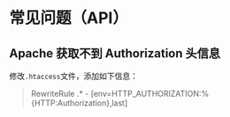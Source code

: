 # 常见问题（API）

## Apache 获取不到 Authorization 头信息

修改`.htaccess`文件，添加如下信息：

> RewriteRule .\* - [env=HTTP_AUTHORIZATION:%{HTTP:Authorization},last]

